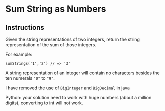 # Sum String as Numbers
## Instructions
Given the string representations of two integers, return the string representation of the sum of those integers.

For example:
```
sumStrings('1','2') // => '3'
```
A string representation of an integer will contain no characters besides the ten numerals `"0"` to `"9"`.

I have removed the use of `BigInteger` and `BigDecimal` in java

Python: your solution need to work with huge numbers (about a million digits), converting to int will not work.
